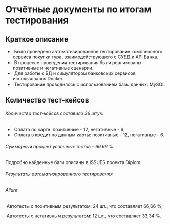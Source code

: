# Отчётные документы по итогам тестирования

## Краткое описание

- ​	Было проведено автоматизированное тестирование комплексного сервиса покупки тура, взаимодействующего с СУБД и API Банка.
- ​	В процессе проведения тестирования были реализованы позитивные и негативные сценарии.
- ​	Для работы с БД и симулятором банковских сервисов использовался Docker.
- ​	Тестирование проводилось с использованием базы данных: MySQL

## Количество тест-кейсов

###### Количество тест-кейсов составило 36 штук:

- ​	Оплата по карте: позитивные - 12, негативные - 6;
- ​	Оплата в кредит по данным карты: позитивные - 12, негативные - 6.

###### Суммарный процент успешных тестов – 66.66 %.

Подробно найденные баги описаны в ISSUES проекта Diplom.

###### Результаты автоматизированного тестирования

###### Allure

​	Автотесты с позитивным результатом: 24 шт., что составляет 66,66 %;

​	Автотесты с негативным результатом: 12 шт., что составляет 33,34 %.






